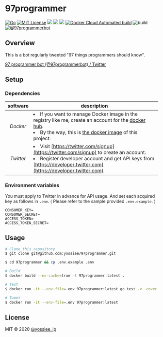 # 97programmer

[![Go](https://img.shields.io/github/go-mod/go-version/yossiee/97programmerbot?style=plastic)](go.mod)
[![MIT License](http://img.shields.io/badge/license-MIT-blue.svg?style=flat)](LICENSE)
[![](https://img.shields.io/docker/stars/yossiee/97programmer?style=plastic)](https://hub.docker.com/r/yossiee/97programmer)
[![](https://img.shields.io/docker/pulls/yossiee/97programmer?style=plastic)](https://hub.docker.com/r/yossiee/97programmer)
[![](https://img.shields.io/docker/cloud/build/yossiee/97programmer?style=plastic)](https://hub.docker.com/r/yossiee/97programmer)
[![Docker Cloud Automated build](https://img.shields.io/docker/cloud/automated/yossiee/97programmer?style=plastic)](https://hub.docker.com/r/yossiee/97programmer)
![build](https://github.com/yossiee/97programmer/workflows/build/badge.svg)
[![@97programmerbot](https://img.shields.io/twitter/follow/97programmerbot?label=follow%20me&style=social)](https://twitter.com/97programmerbot)

## Overview
This is a bot regularly tweeted "97 things programmers should know".

[97 programmer bot \(@97programmerbot\) / Twitter](https://twitter.com/97programmerbot)

## Setup
### Dependencies
| software | description |
| :---: | --- |
| _Docker_ | <li>If you want to manage Docker image in the registry like me, create an account for the [docker hub](https://hub.docker.com).</li><li>By the way, this is [the docker image](https://hub.docker.com/r/yossiee/97programmer) of this project.</li> |
| _Twitter_ | <li>Visit [https://twitter.com/signup](https://twitter.com/signup) to create an account.</li><li>Register developer account and get API keys from [https://developer.twitter.com](https://developer.twitter.com)</li> |

### Environment variables
You must apply to Twitter in advance for API usage. And set each acquired key as follows in `.env`. ( Please refer to the sample provided `.env.example`. )

```.env
CONSUMER_KEY=
CONSUMER_SECRET=
ACCESS_TOKEN=
ACCESS_TOKEN_SECRET=
```

## Usage
```sh
# Clone this repository
$ git clone git@github.com:yossiee/97programmer.git

$ cd 97programmer && cp .env.example .env

# Build
$ docker build --no-cache=true -t 97programmer:latest .

# Test
$ docker run -it --env-file=.env 97programmer:latest go test -v -cover ./...

# Tweet
$ docker run -it --env-file=.env 97programmer:latest
```

## License
MIT ©︎ 2020 [@yossiee_jp](https://twitter.com/yossiee_jp)
